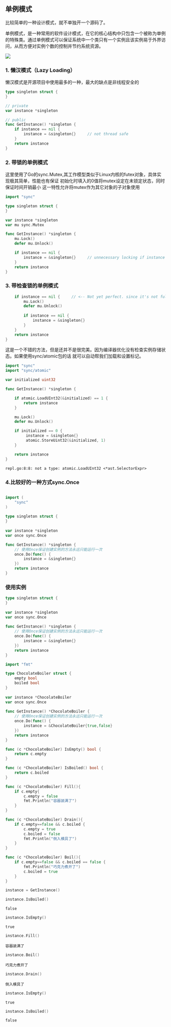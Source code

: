 

## 单例模式

比较简单的一种设计模式，就不单独开一个源码了。

单例模式，是一种常用的软件设计模式，在它的核心结构中只包含一个被称为单例的特殊类。通过单例模式可以保证系统中一个类只有一个实例且该实例易于外界访问，从而方便对实例个数的控制并节约系统资源。

![](http://www.liuanqihappybirthday.top/uploads/big/1ff50b132393b08c8d5fe7e1c3931a2d.jpg)




### 1. 懒汉模式（Lazy Loading）

懒汉模式是开源项目中使用最多的一种，最大的缺点是非线程安全的



```go
type singleton struct {
}

// private
var instance *singleton

// public
func GetInstance() *singleton {
    if instance == nil {
        instance = &singleton{}     // not thread safe
    }
    return instance
}
```


### 2. 带锁的单例模式


这里使用了Go的sync.Mutex,其工作模型类似于Linux内核的futex对象，具体实现极其简单，性能也有保证
 初始化时填入的0值将mutex设定在未锁定状态，同时保证时间开销最小
 这一特性允许将mutex作为其它对象的子对象使用


```go
import "sync"

type singleton struct {
}

var instance *singleton
var mu sync.Mutex

func GetInstance() *singleton {
    mu.Lock()
    defer mu.Unlock()

    if instance == nil {
        instance = &singleton{}     // unnecessary locking if instance already created
    }
    return instance
}
```


### 3. 带检查锁的单例模式



```go
    if instance == nil {     // <-- Not yet perfect. since it's not fully atomic
        mu.Lock()
        defer mu.Unlock()
 
        if instance == nil {
            instance = &singleton{}
        }
    }
    return instance
}
```

这是一个不错的方法，但是还并不是很完美。因为编译器优化没有检查实例存储状态。如果使用sync/atomic包的话 就可以自动帮我们加载和设置标记。


```go
import "sync"
import "sync/atomic"

var initialized uint32

func GetInstance() *singleton {

    if atomic.LoadUInt32(&initialized) == 1 {
        return instance
    }

    mu.Lock()
    defer mu.Unlock()

    if initialized == 0 {
         instance = &singleton{}
         atomic.StoreUint32(&initialized, 1)
    }

    return instance
}
```


    repl.go:8:8: not a type: atomic.LoadUInt32 <*ast.SelectorExpr>


### 4.比较好的一种方式sync.Once



```go

import (
    "sync"
)
 
type singleton struct {
}
 
var instance *singleton
var once sync.Once

func GetInstance() *singleton {
    // 使用Once保证创建实例的方法永远只能运行一次
    once.Do(func() {
        instance = &singleton{}
    })
    return instance
}

```

### 使用实例


```go
type singleton struct {
}
 
var instance *singleton
var once sync.Once
 
func GetInstance() *singleton {
    // 使用Once保证创建实例的方法永远只能运行一次
    once.Do(func() {
        instance = &singleton{}
    })
    return instance
}
```


```go
import "fmt"

type ChocolateBoiler struct {
    empty bool
    boiled bool
}
 
var instance *ChocolateBoiler
var once sync.Once
 
func GetInstance() *ChocolateBoiler {
    // 使用Once保证创建实例的方法永远只能运行一次
    once.Do(func() {
        instance = &ChocolateBoiler{true,false}
    })
    return instance
}

func (c *ChocolateBoiler) IsEmpty() bool {
    return c.empty
}

func (c *ChocolateBoiler) IsBoiled() bool {
    return c.boiled
}

func (c *ChocolateBoiler) Fill(){
    if c.empty{
        c.empty = false
        fmt.Println("容器装满了")
    }
}

func (c *ChocolateBoiler) Drain(){
    if c.empty==false && c.boiled {
        c.empty = true
        c.boiled = false
        fmt.Println("倒入模具了")
    }
}

func (c *ChocolateBoiler) Boil(){
    if c.empty==false && c.boiled == false {
        fmt.Println("巧克力煮开了")
        c.boiled = true
    }
}
```


```go
instance = GetInstance()
```


```go
instance.IsBoiled()
```




    false




```go
instance.IsEmpty()
```




    true




```go
instance.Fill()
```

    容器装满了



```go
instance.Boil()
```

    巧克力煮开了



```go
instance.Drain()
```

    倒入模具了



```go
instance.IsEmpty()
```




    true




```go
instance.IsBoiled()
```




    false




```go

```

